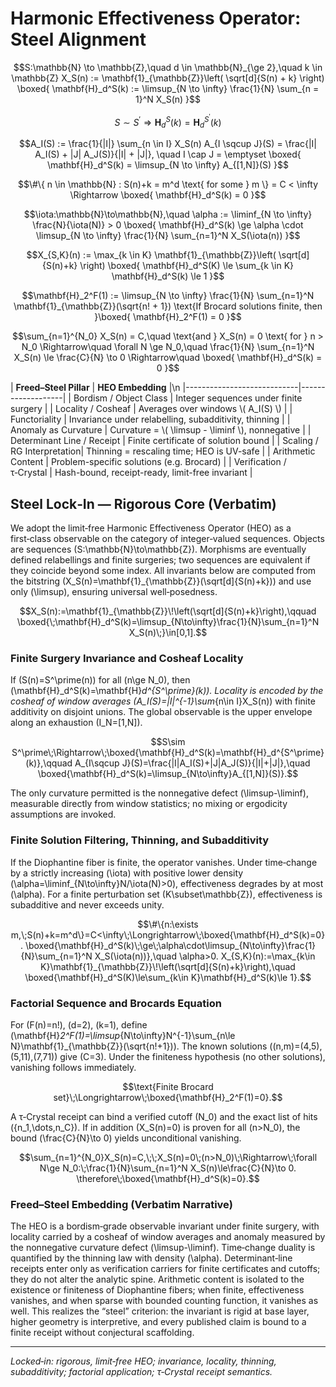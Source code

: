 # Harmonic Effectiveness Operator: Steel Alignment

```math
S:\mathbb{N} \to \mathbb{Z},\quad d \in \mathbb{N}_{\ge 2},\quad k \in \mathbb{Z}
X_S(n) := \mathbf{1}_{\mathbb{Z}}\left( \sqrt[d]{S(n) + k} \right)

\boxed{ \mathbf{H}_d^S(k) := \limsup_{N \to \infty} \frac{1}{N} \sum_{n = 1}^N X_S(n) }
```

```math
S \sim S^\prime \Rightarrow \mathbf{H}_d^S(k) = \mathbf{H}_d^{S^\prime}(k)
```

```math
A_I(S) := \frac{1}{|I|} \sum_{n \in I} X_S(n)
A_{I \sqcup J}(S) = \frac{|I| A_I(S) + |J| A_J(S)}{|I| + |J|}, \quad I \cap J = \emptyset
\boxed{ \mathbf{H}_d^S(k) = \limsup_{N \to \infty} A_{[1,N]}(S) }
```

```math
\#\{ n \in \mathbb{N} : S(n)+k = m^d \text{ for some } m \} = C < \infty \Rightarrow \boxed{ \mathbf{H}_d^S(k) = 0 }
```

```math
\iota:\mathbb{N}\to\mathbb{N},\quad \alpha := \liminf_{N \to \infty} \frac{N}{\iota(N)} > 0
\boxed{ \mathbf{H}_d^S(k) \ge \alpha \cdot \limsup_{N \to \infty} \frac{1}{N} \sum_{n=1}^N X_S(\iota(n)) }
```

```math
X_{S,K}(n) := \max_{k \in K} \mathbf{1}_{\mathbb{Z}}\left( \sqrt[d]{S(n)+k} \right)
\boxed{ \mathbf{H}_d^S(K) \le \sum_{k \in K} \mathbf{H}_d^S(k) \le 1 }
```

```math
\mathbf{H}_2^F(1) := \limsup_{N \to \infty} \frac{1}{N} \sum_{n=1}^N \mathbf{1}_{\mathbb{Z}}(\sqrt{n! + 1})
\text{If Brocard solutions finite, then }\boxed{ \mathbf{H}_2^F(1) = 0 }
```

```math
\sum_{n=1}^{N_0} X_S(n) = C,\quad \text{and } X_S(n) = 0 \text{ for } n > N_0
\Rightarrow\quad \forall N \ge N_0,\quad \frac{1}{N} \sum_{n=1}^N X_S(n) \le \frac{C}{N} \to 0
\Rightarrow\quad \boxed{ \mathbf{H}_d^S(k) = 0 }
```

| **Freed–Steel Pillar**     | **HEO Embedding** |\n
|----------------------------|-------------------|
| Bordism / Object Class     | Integer sequences under finite surgery |
| Locality / Cosheaf         | Averages over windows \\( A_I(S) \\) |
| Functoriality              | Invariance under relabelling, subadditivity, thinning |
| Anomaly as Curvature       | Curvature = \\( \\limsup - \\liminf \\), nonnegative |
| Determinant Line / Receipt | Finite certificate of solution bound |
| Scaling / RG Interpretation| Thinning = rescaling time; HEO is UV-safe |
| Arithmetic Content         | Problem-specific solutions (e.g. Brocard) |
| Verification / τ‑Crystal   | Hash-bound, receipt-ready, limit-free invariant |

## Steel Lock‑In — Rigorous Core (Verbatim)

We adopt the limit‑free Harmonic Effectiveness Operator (HEO) as a first‑class observable on the category of integer‑valued sequences. Objects are sequences \(S:\mathbb{N}\to\mathbb{Z}\). Morphisms are eventually defined relabellings and finite surgeries; two sequences are equivalent if they coincide beyond some index. All invariants below are computed from the bitstring \(X_S(n)=\mathbf{1}_{\mathbb{Z}}(\sqrt[d]{S(n)+k})\) and use only \(\limsup\), ensuring universal well‑posedness.

```math
X_S(n):=\mathbf{1}_{\mathbb{Z}}\!\left(\sqrt[d]{S(n)+k}\right),\qquad
\boxed{\;\mathbf{H}_d^S(k)=\limsup_{N\to\infty}\frac{1}{N}\sum_{n=1}^N X_S(n)\;}\in[0,1].
```

### Finite Surgery Invariance and Cosheaf Locality

If \(S(n)=S^\prime(n)\) for all \(n\ge N_0\), then \(\mathbf{H}_d^S(k)=\mathbf{H}_d^{S^\prime}(k)\). Locality is encoded by the cosheaf of window averages \(A_I(S)=|I|^{-1}\sum_{n\in I}X_S(n)\) with finite additivity on disjoint unions. The global observable is the upper envelope along an exhaustion \(I_N=[1,N]\).

```math
S\sim S^\prime\;\Rightarrow\;\boxed{\mathbf{H}_d^S(k)=\mathbf{H}_d^{S^\prime}(k)},\qquad
A_{I\sqcup J}(S)=\frac{|I|A_I(S)+|J|A_J(S)}{|I|+|J|},\quad \boxed{\mathbf{H}_d^S(k)=\limsup_{N\to\infty}A_{[1,N]}(S)}.
```

The only curvature permitted is the nonnegative defect \(\limsup-\liminf\), measurable directly from window statistics; no mixing or ergodicity assumptions are invoked.

### Finite Solution Filtering, Thinning, and Subadditivity

If the Diophantine fiber is finite, the operator vanishes. Under time‑change by a strictly increasing \(\iota\) with positive lower density \(\alpha=\liminf_{N\to\infty}N/\iota(N)>0\), effectiveness degrades by at most \(\alpha\). For a finite perturbation set \(K\subset\mathbb{Z}\), effectiveness is subadditive and never exceeds unity.

```math
\#\{n:\exists m,\;S(n)+k=m^d\}=C<\infty\;\Longrightarrow\;\boxed{\mathbf{H}_d^S(k)=0}.
\boxed{\mathbf{H}_d^S(k)\;\ge\;\alpha\cdot\limsup_{N\to\infty}\frac{1}{N}\sum_{n=1}^N X_S(\iota(n))},\quad \alpha>0.
X_{S,K}(n):=\max_{k\in K}\mathbf{1}_{\mathbb{Z}}\!\left(\sqrt[d]{S(n)+k}\right),\quad \boxed{\mathbf{H}_d^S(K)\le\sum_{k\in K}\mathbf{H}_d^S(k)\le 1}.
```

### Factorial Sequence and Brocards Equation

For \(F(n)=n!\), \(d=2\), \(k=1\), define \(\mathbf{H}_2^F(1)=\limsup_{N\to\infty}N^{-1}\sum_{n\le N}\mathbf{1}_{\mathbb{Z}}(\sqrt{n!+1})\). The known solutions \((n,m)=(4,5),(5,11),(7,71)\) give \(C=3\). Under the finiteness hypothesis (no other solutions), vanishing follows immediately.

```math
\text{Finite Brocard set}\;\Longrightarrow\;\boxed{\mathbf{H}_2^F(1)=0}.
```

A τ‑Crystal receipt can bind a verified cutoff \(N_0\) and the exact list of hits \(\{n_1,\dots,n_C\}\). If in addition \(X_S(n)=0\) is proven for all \(n>N_0\), the bound \(\frac{C}{N}\to 0\) yields unconditional vanishing.

```math
\sum_{n=1}^{N_0}X_S(n)=C,\;\;X_S(n)=0\;(n>N_0)\;\Rightarrow\;\forall N\ge N_0:\;\frac{1}{N}\sum_{n=1}^N X_S(n)\le\frac{C}{N}\to 0.
\therefore\;\boxed{\mathbf{H}_d^S(k)=0}.
```

### Freed–Steel Embedding (Verbatim Narrative)

The HEO is a bordism‑grade observable invariant under finite surgery, with locality carried by a cosheaf of window averages and anomaly measured by the nonnegative curvature defect \(\limsup-\liminf\). Time‑change duality is quantified by the thinning law with density \(\alpha\). Determinant‑line receipts enter only as verification carriers for finite certificates and cutoffs; they do not alter the analytic spine. Arithmetic content is isolated to the existence or finiteness of Diophantine fibers; when finite, effectiveness vanishes, and when sparse with bounded counting function, it vanishes as well. This realizes the “steel” criterion: the invariant is rigid at base layer, higher geometry is interpretive, and every published claim is bound to a finite receipt without conjectural scaffolding.

---

_Locked‑in: rigorous, limit‑free HEO; invariance, locality, thinning, subadditivity; factorial application; τ‑Crystal receipt semantics._
